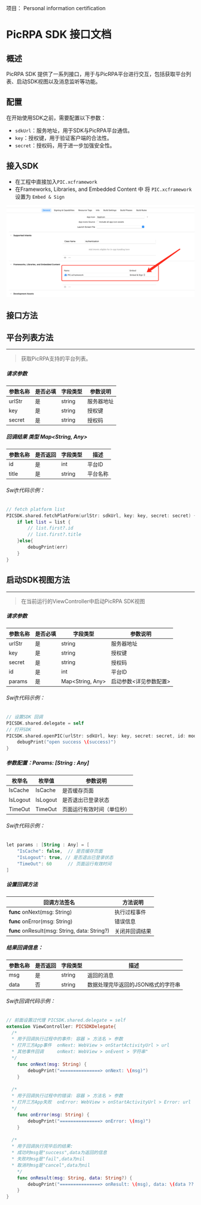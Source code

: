 项目： Personal information certification

# PicRPA SDK 接口文档

## 概述
PicRPA SDK 提供了一系列接口，用于与PicRPA平台进行交互，包括获取平台列表、启动SDK视图以及消息监听等功能。

## 配置
在开始使用SDK之前，需要配置以下参数：
- `sdkUrl`：服务地址，用于SDK与PicRPA平台通信。
- `key`：授权键，用于验证客户端的合法性。
- `secret`：授权码，用于进一步加强安全性。



## 接入SDK

* 在工程中直接加入`PIC.xcframework` 
* 在Frameworks, Libraries, and Embedded Content 中 将 `PIC.xcframework` 设置为 `Embed & Sign`

<img src="./embedSetting.png" alt="embedSetting.png" style="zoom:50%;" />

## 接口方法


## 平台列表方法

-------------------
> 获取PicRPA支持的平台列表。

##### 请求参数
| 参数名称 | 是否必填 | 字段类型   | 参数说明 |
|------|------|--------|------|
| urlStr | 是    | string | 服务器地址 |
| key   | 是    | string | 授权键  |
| secret   | 是    | string | 授权码  |


##### 回调结果 类型 Map<String, Any>
| 参数名称  | 是否返回 | 字段类型   | 描述   |
|-------|-----|--------|------|
| id    | 是    | int    | 平台ID |
| title | 是   | string | 平台名称 |
###### Swift代码示例：
```swift
// fetch platform list
PICSDK.shared.fetchPlatForm(urlStr: sdkUrl, key: key, secret: secret) { list, err in
    if let list = list {
        // list.first?.id
        // list.first?.title
    }else{
        debugPrint(err)
    }
}
````


## 启动SDK视图方法

-------------------
> 在当前运行的ViewController中启动PicRPA SDK视图


##### 请求参数
| 参数名称 | 是否必填 | 字段类型     | 参数说明            |
|------|------|----------|-----------------|
| urlStr | 是    | string   | 服务器地址           |
| key   | 是    | string   | 授权键             |
| secret   | 是    | string   | 授权码             |
| id   | 是    | int      | 平台ID            |
| params   | 是    | Map<String, Any>   | 启动参数<详见参数配置>    |

###### Swift代码示例：
```swift
// 设置SDK 回调
PICSDK.shared.delegate = self
// 打开SDK
PICSDK.shared.openPIC(urlStr: sdkUrl, key: key, secret: secret, id: model.id, parmas: params) { success in
    debugPrint("open success \(success)")
}
````

##### 参数配置：Params: [String : Any]
| 枚举名       | 枚举值     | 参数说明          |
|-----------|---------|---------------|
| IsCache   | IsCache | 是否缓存页面        |
| IsLogout  | IsLogout  | 是否退出已登录状态     |
| TimeOut   | TimeOut  | 页面运行有效时间（单位秒） |

###### Swift代码示例：
```kotlin
let params : [String : Any] = [
    "IsCache": false,  // 是否缓存页面
    "IsLogout": true, // 是否退出已登录状态
    "TimeOut": 60      // 页面运行有效时间
]
````


##### 设置回调方法
| 回调方法签名 | 方法说明  |
|-----------|---------|
| **func** onNext(msg: String) | 执行过程事件  |
| **func** onError(msg: String) | 错误信息    |
| **func** onResult(msg: String, data: String?) | 关闭并回调结果 |

##### 结果回调信息： 
| 参数名称    | 是否返回 | 字段类型   | 描述                  |
|---------|------|--------|---------------------|
| msg | 是    | string    | 返回的消息               |
| data    | 否    | string | 数据处理完毕返回的JSON格式的字符串 |

###### Swift回调代码示例：
```swift
// 前面设置过代理 PICSDK.shared.delegate = self
extension ViewController: PICSDKDelegate{
  /*
  * 用于回调执行过程中的事件: 容器 > 方法名 > 参数
  * 打开三方App事件  onNext: WebView > onStartActivityUrl > url
  * 其他事件回调     onNext: WebView > onEvent > 字符串"
  */
    func onNext(msg: String) {
        debugPrint("===============> onNext: \(msg)")
    }
  
  /*
  * 用于回调执行过程中的错误: 容器 > 方法名 > 参数
  * 打开三方App失败  onError: WebView > onStartActivityUrl > Error: url
  */
    func onError(msg: String) {
        debugPrint("===============> onError: \(msg)")
    }
  
  /*
  * 用于回调执行完毕后的结果:
  * 成功时msg是"success",data为返回的信息
  * 失败时msg是"fail",data为nil
  * 取消时msg是"cancel",data为nil
	*/
    func onResult(msg: String, data: String?) {
        debugPrint("===============> onResult: \(msg), data: \(data ?? "")")
    }
}
````